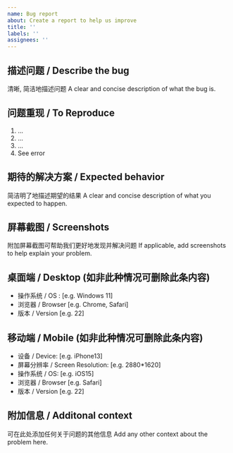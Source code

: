 ```yaml
---
name: Bug report
about: Create a report to help us improve
title: ''
labels: ''
assignees: ''
---
```


## 描述问题 / Describe the bug

清晰, 简洁地描述问题
A clear and concise description of what the bug is.

## 问题重现 / To Reproduce

1. ...
2. ...
3. ...
4. See error

## 期待的解决方案 / Expected behavior

简洁明了地描述期望的结果
A clear and concise description of what you expected to happen.

## 屏幕截图 / Screenshots

附加屏幕截图可帮助我们更好地发现并解决问题
If applicable, add screenshots to help explain your problem.

## 桌面端 / Desktop (如非此种情况可删除此条内容)

- 操作系统 / OS : [e.g. Windows 11]
- 浏览器 / Browser [e.g. Chrome, Safari]
- 版本 / Version [e.g. 22]

## 移动端 / Mobile (如非此种情况可删除此条内容)

- 设备 / Device: [e.g. iPhone13]
- 屏幕分辨率 / Screen Resolution: [e.g. 2880*1620]
- 操作系统 / OS: [e.g. iOS15]
- 浏览器 / Browser [e.g. Safari]
- 版本 / Version [e.g. 22]

## 附加信息 / Additonal context

可在此处添加任何关于问题的其他信息
Add any other context about the problem here.
